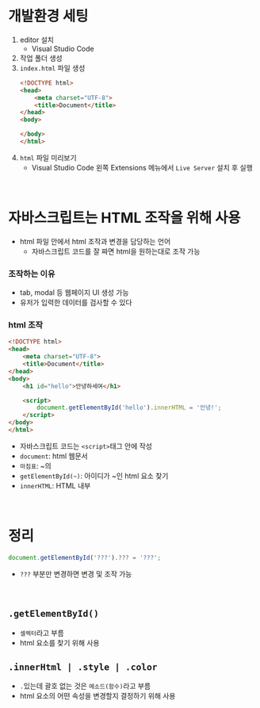 # 개발환경 세팅
1. editor 설치
    - Visual Studio Code 
2. 작업 폴더 생성
3. `index.html` 파일 생성
    ```html
    <!DOCTYPE html>
    <head>
        <meta charset="UTF-8">
        <title>Document</title>
    </head>
    <body>

    </body>
    </html>
    ```
4. `html` 파일 미리보기
    - Visual Studio Code 왼쪽 Extensions 메뉴에서 `Live Server` 설치 후 실행

<br>

# 자바스크립트는 HTML 조작을 위해 사용
- html 파일 안에서 html 조작과 변경을 담당하는 언어
    - 자바스크립트 코드를 잘 짜면 html을 원하는대로 조작 가능

### 조작하는 이유
- tab, modal 등 웹페이지 UI 생성 가능
- 유저가 입력한 데이터를 검사할 수 있다

### html 조작
```html
<!DOCTYPE html>
<head>
    <meta charset="UTF-8">
    <title>Document</title>
</head>
<body>
    <h1 id="hello">안녕하세여</h1>

    <script>
        document.getElementById('hello').innerHTML = '안녕!';
    </script>
</body>
</html>
```
- 자바스크립트 코드는 `<script>`태그 안에 작성
- `document`: html 웹문서
- `마침표`: ~의
- `getElementById(~)`: 아이디가 ~인 html 요소 찾기
- `innerHTML`: HTML 내부

<br>

# 정리
```JavaScript
document.getElementById('???').??? = '???';
```
- `???` 부분만 변경하면 변경 및 조작 가능

<br>

## `.getElementById()`
- `셀렉터`라고 부름
- html 요소를 찾기 위해 사용

## `.innerHtml | .style | .color`
- `.`있는데 괄호 없는 것은 `메소드(함수)`라고 부름
- html 요소의 어떤 속성을 변경할지 결정하기 위해 사용
